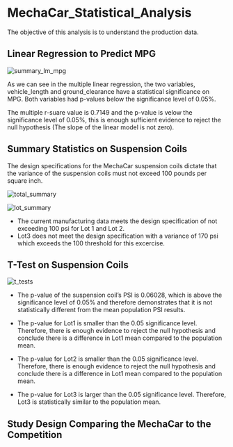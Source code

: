 # MechaCar_Statistical_Analysis

The objective of this analysis is to understand the production data.

## Linear Regression to Predict MPG

![summary_lm_mpg](https://user-images.githubusercontent.com/97328622/168376260-c7695196-927d-4818-b5a5-10badd9a45b1.png)

As we can see in the multiple linear regression, the two variables, vehicle_length and ground_clearance have a statistical significance on MPG. Both variables had p-values below the significance level of 0.05%.

The multiple r-suare value is 0.7149 and the p-value is velow the significance level of 0.05%, this is enough sufficient evidence to reject the null hypothesis (The slope of the linear model is not zero).

## Summary Statistics on Suspension Coils

The design specifications for the MechaCar suspension coils dictate that the variance of the suspension coils must not exceed 100 pounds per square inch.

![total_summary](https://user-images.githubusercontent.com/97328622/168377290-a9bc2721-0db5-4e8d-9979-079e773f2939.png)

![lot_summary](https://user-images.githubusercontent.com/97328622/168377313-a80f72e4-269d-4fa0-a3e9-536141d253a9.png)

* The current manufacturing data meets the design specification of not exceeding 100 psi for Lot 1 and Lot 2.
* Lot3 does not meet the design specification with a variance of 170 psi which exceeds the 100 threshold for this excercise.

## T-Test on Suspension Coils

![t_tests](https://user-images.githubusercontent.com/97328622/168377898-206eea00-351a-4106-a554-2dc01a6ba493.png)

* The p-value of the suspension coil’s PSI is 0.06028, which is above the significance level of 0.05% and therefore demonstrates that it is not statistically different from the mean population PSI results.

* The p-value for Lot1 is smaller than the 0.05 significance level. Therefore, there is enough evidence to reject the null hypothesis and conclude there is a difference in Lot1 mean compared to the population mean.

* The p-value for Lot2 is smaller than the 0.05 significance level. Therefore, there is enough evidence to reject the null hypothesis and conclude there is a difference in Lot1 mean compared to the population mean.

* The p-value for Lot3 is larger than the 0.05 significance level. Therefore, Lot3 is statistically similar to the population mean.

## Study Design Comparing the MechaCar to the Competition
